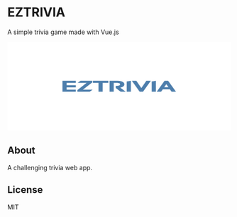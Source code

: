 # EZTRIVIA

A simple trivia game made with Vue.js

<div align="center">
  <img alt="EZTRIVIA screenshot" src="eztrivia.png" width="800px" height="200px">
</div>

## About
A challenging trivia web app.

## License
MIT
